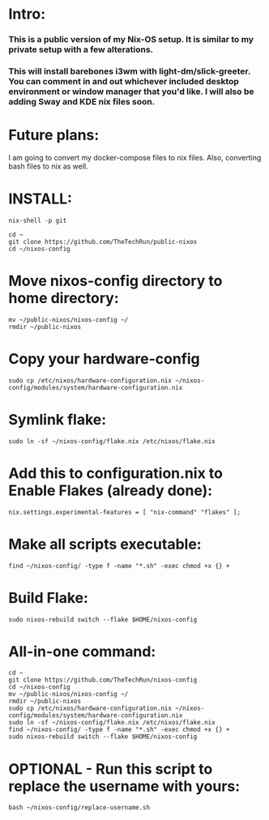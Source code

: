 # Intro:
### This is a public version of my Nix-OS setup. It is similar to my private setup with a few alterations. 

### This will install barebones i3wm with light-dm/slick-greeter. You can comment in and out whichever included desktop environment or window manager that you'd like. I will also be adding Sway and KDE nix files soon. 

# Future plans:
I am going to convert my docker-compose files to nix files. Also, converting bash files to nix as well. 

# INSTALL:
`nix-shell -p git`

```
cd ~
git clone https://github.com/TheTechRun/public-nixos
cd ~/nixos-config
```
# Move nixos-config directory to home directory:
```
mv ~/public-nixos/nixos-config ~/
rmdir ~/public-nixos
```

# Copy your hardware-config
`sudo cp /etc/nixos/hardware-configuration.nix ~/nixos-config/modules/system/hardware-configuration.nix`

# Symlink flake:
`sudo ln -sf ~/nixos-config/flake.nix /etc/nixos/flake.nix`

# Add this to configuration.nix to Enable Flakes (already done):
`nix.settings.experimental-features = [ "nix-command" "flakes" ];`

# Make all scripts executable:
`find ~/nixos-config/ -type f -name "*.sh" -exec chmod +x {} +`

# Build Flake:
`sudo nixos-rebuild switch --flake $HOME/nixos-config`

# All-in-one command:
```
cd ~
git clone https://github.com/TheTechRun/nixos-config
cd ~/nixos-config
mv ~/public-nixos/nixos-config ~/
rmdir ~/public-nixos
sudo cp /etc/nixos/hardware-configuration.nix ~/nixos-config/modules/system/hardware-configuration.nix
sudo ln -sf ~/nixos-config/flake.nix /etc/nixos/flake.nix
find ~/nixos-config/ -type f -name "*.sh" -exec chmod +x {} +
sudo nixos-rebuild switch --flake $HOME/nixos-config
```

# OPTIONAL - Run this script to replace the username with yours:
`bash ~/nixos-config/replace-username.sh`


